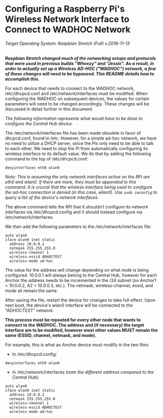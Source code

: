 # Configuring a Raspberry Pi's Wireless Network Interface to Connect to WADHOC Network

###### Target Operating System: Raspbian Stretch (Full) v.2018-11-13

***Raspbian Stretch changed much of the networking setups and protocols that were used in previous builds "Wheezy" and "Jessie". As a result, in order to actually set up a Wireless AD-HOC ("WADHOC") network, a few of those changes will need to be bypassed. This README details how to accomplish this.***

For each device that needs to connect to the WADHOC network, /etc/dhcpcd.conf and /etc/network/interfaces must be modified. When configuring the WADHOC on subsequent devices, the values for certain parameters will need to be changed accordingly. These changes will be discussed in detail further in this document.

*The following information represents what would have to be done to configure the Central Hub device.*

The /etc/network/interfaces file has been made obsolete in favor of dhcpcd.conf, found in /etc. However, for a simple ad-hoc network, we have no need to utilize a DHCP server, since the Pis only need to be able to talk to each other. We need to stop the Pi from automatically configuring its wireless interface to its default value. We do that by adding the following command to the top of /etc/dhcpcd.conf:

```
denyinterfaces eth0 wlan0
```

*Note: This is assuming the only network interfaces active on the RPi are eth0 and wlan0. If there are more, they must be appended to this command. It is crucial that the wireless interface being used to configure the ad-hoc connection is denied (in this case, wlan0). Use `sudo iwconfig` to query a list of the device's network interfaces.*

The above command tells the RPi that it shouldn’t configure its network interfaces via /etc/dhcpcd.config and it should instead configure via /etc/network/interfaces.

We then add the following parameters to the /etc/network/interfaces file:

```
auto wlan0
iface wlan0 inet static
  address 10.0.0.1
  netmask 255.255.255.0
  wireless-channel 1
  wireless-essid ADHOCTEST
  wireless-mode ad-hoc
```
  
The value for the address will change depending on what node is being configured. 10.0.0.1 will always belong to the Central Hub, however for each Anchor the address needs to be incremented in the /24 subnet (so Anchor1 = 10.0.0.2, A2 = 10.0.0.3, etc.). The netmask, wireless-channel, essid, and mode all remain the same.

After saving the file, restart the device for changes to take full effect. Upon next boot, the device's wlan0 interface will be connected to the "ADHOCTEST" network.

**This process must be repeated for every other node that wants to connect to the WADHOC. The address and (if necessary) the target interface are to be modified, however most other values MUST remain the same (ESSID, channel, netmask, and mode).**

For example, this is what an Anchor device must modify in the two files:

- In /etc/dhcpcd.config:
```
denyinterfaces eth0 wlan0
```

- In /etc/network/interfaces (*note the different address compared to the Central Hub*):
```
auto wlan0
iface wlan0 inet static
  address 10.0.0.2
  netmask 255.255.255.0
  wireless-channel 1
  wireless-essid ADHOCTEST
  wireless-mode ad-hoc
```


